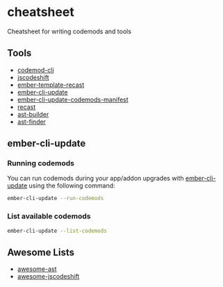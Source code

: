 # cheatsheet
Cheatsheet for writing codemods and tools

## Tools
- [codemod-cli](https://github.com/rwjblue/codemod-cli)
- [jscodeshift](https://github.com/facebook/jscodeshift)
- [ember-template-recast](https://github.com/ember-template-lint/ember-template-recast)
- [ember-cli-update](https://github.com/ember-cli/ember-cli-update)
- [ember-cli-update-codemods-manifest](https://github.com/ember-cli/ember-cli-update-codemods-manifest)
- [recast](https://github.com/benjamn/recast)
- [ast-builder](https://rajasegar.github.io/ast-builder/)
- [ast-finder](https://rajasegar.github.io/ast-finder/)

## ember-cli-update

### Running codemods
You can run codemods during your app/addon upgrades with [ember-cli-update](https://github.com/ember-cli/ember-cli-update) using the following command:

```sh
ember-cli-update --run-codemods
```

### List available codemods

```sh
ember-cli-update --list-codemods
```
## Awesome Lists
- [awesome-ast](https://github.com/cowchimp/awesome-ast)
- [awesome-jscodeshift](https://github.com/sejoker/awesome-jscodeshift)
